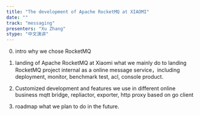 ```yaml
---
title: "The development of Apache RocketMQ at XIAOMI"
date: "" 
track: "messaging"
presenters: "Xu Zhang"
stype: "中文演讲"
---
```

0. intro why we chose RocketMQ
 
1. landing of Apache RocketMQ at Xiaomi
 what we mainly do to landing RocketMQ project internal as a online message service，including deployment, monitor, benchmark test, acl, console product.
 
2. Customized development and features we use in different online business
 mqtt bridge, repliactor, exporter, http proxy based on go client
 
3. roadmap
 what we plan to do in the future.